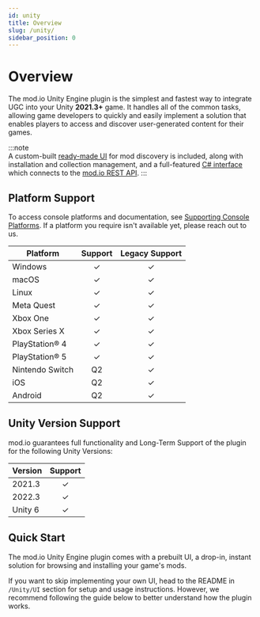 ```yaml
---
id: unity
title: Overview
slug: /unity/
sidebar_position: 0
---
```


# Overview

The mod.io Unity Engine plugin is the simplest and fastest way to integrate UGC into your Unity **2021.3+** game. It handles all of the common tasks, allowing game developers to quickly and easily implement a solution that enables players to access and discover user-generated content for their games.

:::note  
A custom-built [ready-made UI](#quick-start) for mod discovery is included, along with installation and collection management, and a full-featured [C# interface](#getting-started) which connects to the [mod.io REST API](https://docs.mod.io).
:::

## Platform Support
To access console platforms and documentation, see [Supporting Console Platforms](https://docs.mod.io/platforms/). If a platform you require isn't available yet, please reach out to us.

| Platform          | Support | Legacy Support |
|-------------------|:-------:|:--------------:| 
| Windows           |    ✓    |       ✓        |
| macOS             |    ✓    |       ✓        |
| Linux             |    ✓    |       ✓        |
| Meta Quest        |    ✓    |       ✓        |
| Xbox One          |    ✓    |       ✓        |
| Xbox Series X     |    ✓    |       ✓        |
| PlayStation® 4    |    ✓    |       ✓        |
| PlayStation® 5    |    ✓    |       ✓        |
| Nintendo Switch   |   Q2    |       ✓        |
| iOS               |   Q2    |       ✓        |
| Android           |   Q2    |       ✓        |

## Unity Version Support
mod.io guarantees full functionality and Long-Term Support of the plugin for the following Unity Versions:

| Version | Support |
|---------|:-------:|
| 2021.3  |    ✓    |
| 2022.3  |    ✓    |
| Unity 6 |    ✓    |

## Quick Start

The mod.io Unity Engine plugin comes with a prebuilt UI, a drop-in, instant solution for browsing and installing your game's mods.

If you want to skip implementing your own UI, head to the README in `/Unity/UI` section for setup and usage instructions. However, we recommend following the guide below to better understand how the plugin works.